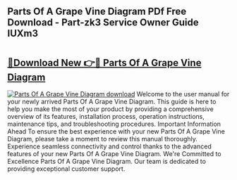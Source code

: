 ## Parts Of A Grape Vine Diagram PDf Free Download - Part-zk3 Service Owner Guide IUXm3

# <h2><a href="http://dfnacf.blite.top/?on=Parts+Of+A+Grape+Vine+Diagram">🔗Download New 👉🔴 Parts Of A Grape Vine Diagram</a></h2>

[![Parts Of A Grape Vine Diagram download](https://i.imgur.com/lujVjoI.png)](http://dfnacf.blite.top/?on=Parts+Of+A+Grape+Vine+Diagram)
Welcome to the user manual for your newly arrived Parts Of A Grape Vine Diagram. This guide is here to help you make the most of your product by providing a comprehensive overview of its features, installation process, operation instructions, maintenance tips, and troubleshooting procedures. Important Information Ahead To ensure the best experience with your new Parts Of A Grape Vine Diagram, please take a moment to review this manual thoroughly. Experience seamless connectivity and control thanks to the advanced features of your new Parts Of A Grape Vine Diagram. We're Committed to Excellence Parts Of A Grape Vine Diagram. Our team is dedicated to providing exceptional customer support.
